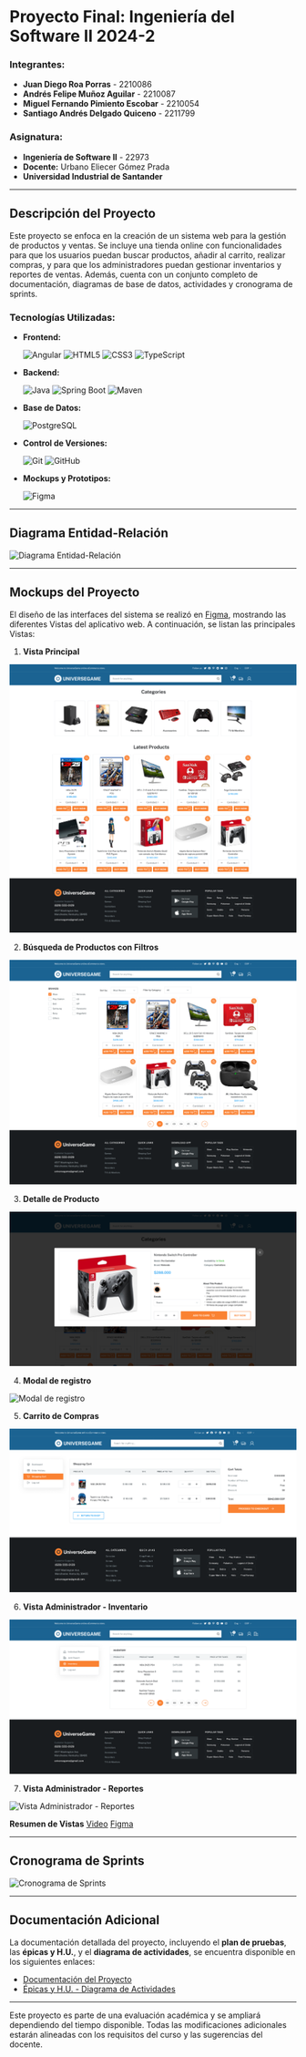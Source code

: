 # Proyecto Final: Ingeniería del Software II 2024-2

### Integrantes:
- **Juan Diego Roa Porras** - 2210086
- **Andrés Felipe Muñoz Aguilar** - 2210087
- **Miguel Fernando Pimiento Escobar** - 2210054
- **Santiago Andrés Delgado Quiceno** - 2211799

### Asignatura:
- **Ingeniería de Software II** - 22973
- **Docente:** Urbano Eliecer Gómez Prada
- **Universidad Industrial de Santander**

---

## Descripción del Proyecto
Este proyecto se enfoca en la creación de un sistema web para la gestión de productos y ventas. Se incluye una tienda online con funcionalidades para que los usuarios puedan buscar productos, añadir al carrito, realizar compras, y para que los administradores puedan gestionar inventarios y reportes de ventas. Además, cuenta con un conjunto completo de documentación, diagramas de base de datos, actividades y cronograma de sprints.

### Tecnologías Utilizadas:

- **Frontend:**
  
  ![Angular](https://img.shields.io/badge/Angular-DD0031?style=for-the-badge&logo=angular&logoColor=white)
  ![HTML5](https://img.shields.io/badge/HTML5-E34F26?style=for-the-badge&logo=html5&logoColor=white)
  ![CSS3](https://img.shields.io/badge/CSS3-1572B6?style=for-the-badge&logo=css3&logoColor=white)
  ![TypeScript](https://img.shields.io/badge/TypeScript-007ACC?style=for-the-badge&logo=typescript&logoColor=white)

- **Backend:**
  
  ![Java](https://img.shields.io/badge/Java-007396?style=for-the-badge&logo=java&logoColor=white)
  ![Spring Boot](https://img.shields.io/badge/Spring%20Boot-6DB33F?style=for-the-badge&logo=spring-boot&logoColor=white)
  ![Maven](https://img.shields.io/badge/Maven-C71A36?style=for-the-badge&logo=apache-maven&logoColor=white)

- **Base de Datos:**
  
  ![PostgreSQL](https://img.shields.io/badge/PostgreSQL-4169E1?style=for-the-badge&logo=postgresql&logoColor=white)

  
- **Control de Versiones:**
  
  ![Git](https://img.shields.io/badge/Git-F05032?style=for-the-badge&logo=git&logoColor=white)
  ![GitHub](https://img.shields.io/badge/GitHub-181717?style=for-the-badge&logo=github&logoColor=white)

- **Mockups y Prototipos:**

  ![Figma](https://img.shields.io/badge/Figma-F24E1E?style=for-the-badge&logo=figma&logoColor=white)
  
---

## Diagrama Entidad-Relación
<img alt="Diagrama Entidad-Relación" src="https://github.com/pimientoyolo125/universeGame/blob/main/Documentacion/2A_Diagrama_ER_241002.png">

---

## Mockups del Proyecto
El diseño de las interfaces del sistema se realizó en [Figma](https://www.figma.com/design/Px9t7FmwK8RroCbln7mFxq/UniverseGame---Templates-V2?node-id=279-19819&node-type=canvas), mostrando las diferentes Vistas del aplicativo web. A continuación, se listan las principales Vistas:

1. **Vista Principal**
<img alt="Vista Principal" src="https://github.com/pimientoyolo125/universeGame/blob/main/Documentacion/Vistas/2A_Vista_Principal_241014.png">

2. **Búsqueda de Productos con Filtros**
<img alt="Búsqueda de Productos con Filtros" src="https://github.com/pimientoyolo125/universeGame/blob/main/Documentacion/Vistas/2A_Busqueda_Productos_Filtros_241014.png">

3. **Detalle de Producto**
<img alt="Detalle de Producto" src="https://github.com/pimientoyolo125/universeGame/blob/main/Documentacion/Vistas/2A_Detalle_Producto_241014.png">

4. **Modal de registro**
<img alt="Modal de registro" src="https://github.com/pimientoyolo125/universeGame/blob/main/Documentacion/Vistas/2A_Modal_Registro_241014.png">

5. **Carrito de Compras**
<img alt="Carrito de Compras" src="https://github.com/pimientoyolo125/universeGame/blob/main/Documentacion/Vistas/2A_Carrito_241014.png">
    
6. **Vista Administrador - Inventario**
<img alt="Vista Administrador - Inventario" src="https://github.com/pimientoyolo125/universeGame/blob/main/Documentacion/Vistas/2A_Inventario_Administrador_241014.png">

7. **Vista Administrador - Reportes**
<img alt="Vista Administrador - Reportes" src="https://github.com/pimientoyolo125/universeGame/blob/main/Documentacion/Vistas/2A_Reportes_Administrador_241014.png">

**Resumen de Vistas**
[Video](https://www.youtube.com/watch?v=Qvt7hDnW-MU&ab_channel=JuanDiegoRoaPorras)
[Figma](https://www.figma.com/design/Px9t7FmwK8RroCbln7mFxq/UniverseGame)

---

## Cronograma de Sprints
<img alt="Cronograma de Sprints" src="https://github.com/pimientoyolo125/universeGame/blob/main/Documentacion/2A_Cronograma_Sprints_241004.png">

---

## Documentación Adicional
La documentación detallada del proyecto, incluyendo el **plan de pruebas**, las **épicas y H.U.**, y el **diagrama de actividades**, se encuentra disponible en los siguientes enlaces:
- [Documentación del Proyecto](https://github.com/pimientoyolo125/universeGame/blob/main/Documentacion/2A_Mockups_Cronograma_DB_241004.pdf)
- [Épicas y H.U. - Diagrama de Actividades](https://github.com/pimientoyolo125/universeGame/blob/main/Documentacion/2A_Scrum_Trace_241004.xlsx)

---

Este proyecto es parte de una evaluación académica y se ampliará dependiendo del tiempo disponible. Todas las modificaciones adicionales estarán alineadas con los requisitos del curso y las sugerencias del docente.
